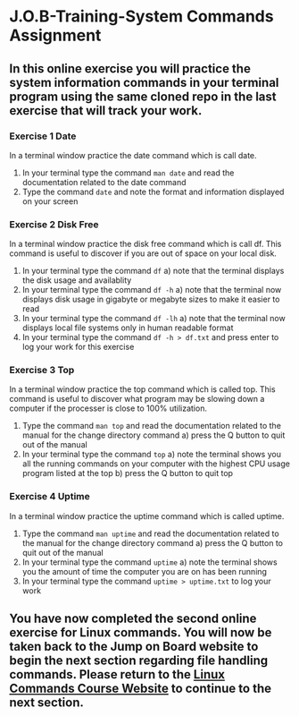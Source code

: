 # J.O.B-Training-System Commands Assignment

## In this online exercise you will practice the system information commands in your terminal program using the same cloned repo in the last exercise that will track your work.

### Exercise 1 Date
In a terminal window practice the date command which is call date.
1) In your terminal type the command ```man date``` and read the documentation related to the date command
2) Type the command ```date``` and note the format and information displayed on your screen

### Exercise 2 Disk Free
In a terminal window practice the disk free command which is call df. This command is useful to discover if you are out of space on your local disk.
1) In your terminal type the command ```df```
  a) note that the terminal displays the disk usage and availablity
2) In your terminal type the command ```df -h```
  a) note that the terminal now displays disk usage in gigabyte or megabyte sizes to make it easier to read
3) In your terminal type the command ```df -lh```
  a) note that the terminal now displays local file systems only in human readable format
4) In your terminal type the command ```df -h > df.txt``` and press enter to log your work for this exercise

### Exercise 3 Top
In a terminal window practice the top command which is called top. This command is useful to discover what program may be slowing down a computer if the processer is close to 100% utilization.
1) Type the command ```man top``` and read the documentation related to the manual for the change directory command
  a) press the Q button to quit out of the manual
2) In your terminal type the command ```top```
  a) note the terminal shows you all the running commands on your computer with the highest CPU usage program listed at the top
  b) press the Q button to quit top

### Exercise 4 Uptime
In a terminal window practice the uptime command which is called uptime.
1) Type the command ```man uptime``` and read the documentation related to the manual for the change directory command
  a) press the Q button to quit out of the manual
2) In your terminal type the command ```uptime```
  a) note the terminal shows you the amount of time the computer you are on has been running
3) In your terminal type the command ```uptime > uptime.txt``` to log your work

## You have now completed the second online exercise for Linux commands. You will now be taken back to the Jump on Board website to begin the next section regarding file handling commands. Please return to the <a href="https://kevinhanson.github.io/J.O.B.-Jump-On-Board#filehandling" target="_blank">Linux Commands Course Website</a> to continue to the next section.
